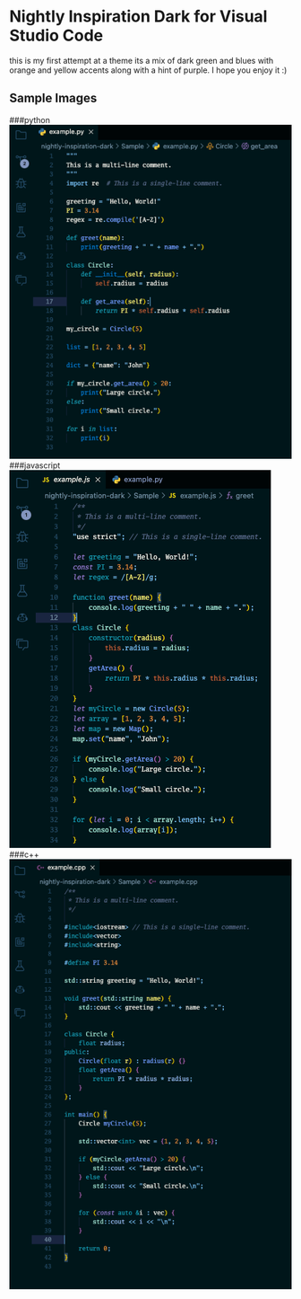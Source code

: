 # Nightly Inspiration Dark for Visual Studio Code

this is my first attempt at a theme its a mix of dark green and blues with orange and yellow accents
along with a hint of purple. I hope you enjoy it :)

## Sample Images
###python
![Screenshot](https://github.com/GGRusty/nightly-inspiration-dark-theme/blob/579b3817e4b8fa5110ad2df232c6b2eea29e5c56/Sample/sample_py.png)
###javascript
![Screenshot](https://github.com/GGRusty/nightly-inspiration-dark-theme/blob/579b3817e4b8fa5110ad2df232c6b2eea29e5c56/Sample/sample_js.png)
###c++
![Screenshot](https://github.com/GGRusty/nightly-inspiration-dark-theme/blob/579b3817e4b8fa5110ad2df232c6b2eea29e5c56/Sample/sample_cpp.png)